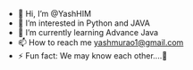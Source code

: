 - 👋 Hi, I’m @YashHIM
- 👀 I’m interested in Python and JAVA 
- 🌱 I’m currently learning Advance Java
- 📫 How to reach me yashmurao1@gmail.com
- ⚡ Fun fact: We may know each other....👻
